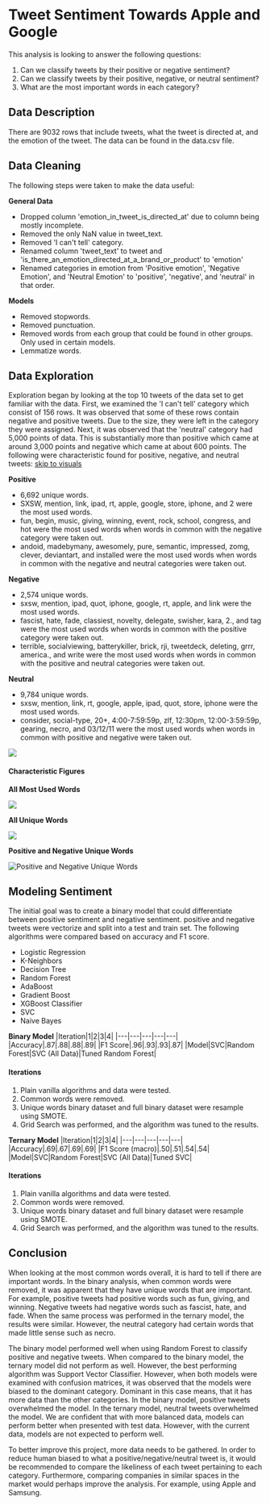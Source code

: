 # Tweet Sentiment Towards Apple and Google

This analysis is looking to answer the following questions:
1) Can we classify tweets by their positive or negative sentiment?
2) Can we classify tweets by their positive, negative, or neutral sentiment?
3) What are the most important words in each category?

## Data Description
There are 9032 rows that include tweets, what the tweet is directed at, and the emotion of the tweet. The data can be found in the data.csv file.

## Data Cleaning
The following steps were taken to make the data useful:

**General Data**
- Dropped column 'emotion_in_tweet_is_directed_at' due to column being mostly incomplete. 
- Removed the only NaN value in tweet_text.
- Removed 'I can't tell' category.
- Renamed column 'tweet_text' to tweet and 'is_there_an_emotion_directed_at_a_brand_or_product' to 'emotion'
- Renamed categories in emotion from 'Positive emotion', 'Negative Emotion', and 'Neutral Emotion' to 'positive', 'negative', and 'neutral' in that order.

**Models**
- Removed stopwords.
- Removed punctuation.
- Removed words from each group that could be found in other groups. Only used in certain models.
- Lemmatize words.

## Data Exploration
Exploration began by looking at the top 10 tweets of the data set to get familiar with the data. First, we examined the 'I can't tell' category which consist of 156 rows. It was observed that some of these rows contain negative and positive tweets. Due to the size, they were left in the category they were assigned. Next, it was observed that the 'neutral' category had 5,000 points of data. This is substantially more than positive which came at around 3,000 points and negative which came at about 600 points. The following were characteristic found for positive, negative, and neutral tweets: [skip to visuals](#Characteristic-Figures)

**Positive**
- 6,692 unique words.
- SXSW, mention, link, ipad, rt, apple, google, store, iphone, and 2 were the most used words. 
- fun, begin, music, giving, winning, event, rock, school, congress, and hot were the most used words when words in common with the negative category were taken out. 
- andoid, madebymany, awesomely, pure, semantic, impressed, zomg, clever, deviantart, and installed were the most used words when words in common with the negative and neutral categories were taken out.

**Negative**
- 2,574 unique words.
- sxsw, mention, ipad, quot, iphone, google, rt, apple, and link were the most used words.
- fascist, hate, fade, classiest, novelty, delegate, swisher, kara, 2., and tag were the most used words when words in common with the positive category were taken out.
- terrible, socialviewing, batterykiller, brick, rji, tweetdeck, deleting, grrr, america., and write were the most used words when words in common with the positive and neutral categories were taken out.

**Neutral**
- 9,784 unique words.
- sxsw, mention, link, rt, google, apple, ipad, quot, store, iphone were the most used words.
- consider, social-type, 20+, 4:00-7:59:59p, zlf, 12:30pm, 12:00-3:59:59p, gearing, necro, and 03/12/11 were the most used words when words in common with positive and negative were taken out.

![](pics/compare.png)

#### Characteristic Figures
**All Most Used Words**

![](pics/AllMostUsedWords.png)

**All Unique Words**

![](pics/AllUnique.png)

**Positive and Negative Unique Words**

![Positive and Negative Unique Words](pics/PositiveNegativeUsed.png)

## Modeling Sentiment
The initial goal was to create a binary model that could differentiate between positive sentiment and negative sentiment. positive and negative tweets were vectorize and split into a test and train set. The following algorithms were compared based on accuracy and F1 score.

- Logistic Regression
- K-Neighbors
- Decision Tree
- Random Forest
- AdaBoost
- Gradient Boost
- XGBoost Classifier
- SVC
- Naive Bayes

**Binary Model**
|Iteration|1|2|3|4|
|---|---|---|---|---|
|Accuracy|.87|.88|.88|.89|
|F1 Score|.96|.93|.93|.87|
|Model|SVC|Random Forest|SVC (All Data)|Tuned Random Forest|

#### Iterations
1) Plain vanilla algorithms and data were tested.
2) Common words were removed.
3) Unique words binary dataset and full binary dataset were resample using SMOTE.
4) Grid Search was performed, and the algorithm was tuned to the results. 

**Ternary Model**
|Iteration|1|2|3|4|
|---|---|---|---|---|
|Accuracy|.69|.67|.69|.69|
|F1 Score (macro)|.50|.51|.54|.54|
|Model|SVC|Random Forest|SVC (All Data)|Tuned SVC|

#### Iterations
1) Plain vanilla algorithms and data were tested.
2) Common words were removed.
3) Unique words binary dataset and full binary dataset were resample using SMOTE.
4) Grid Search was performed, and the algorithm was tuned to the results. 

## Conclusion
When looking at the most common words overall, it is hard to tell if there are important words. In the binary analysis, when common words were removed, it was apparent that they have unique words that are important. For example, positive tweets had positive words such as fun, giving, and winning. Negative tweets had negative words such as fascist, hate, and fade. When the same process was performed in the ternary model, the results were similar. However, the neutral category had certain words that made little sense such as necro.

The binary model performed well when using Random Forest to classify positive and negative tweets. When compared to the binary model, the ternary model did not perform as well. However, the best performing algorithm was Support Vector Classifier. However, when both models were examined with confusion matrices, it was observed that the models were biased to the dominant category. Dominant in this case means, that it has more data than the other categories. In the binary model, positive tweets overwhelmed the model. In the ternary model, neutral tweets overwhelmed the model. We are confident that with more balanced data, models can perform better when presented with test data. However, with the current data, models are not expected to perform well.

To better improve this project, more data needs to be gathered. In order to reduce human biased to what a positive/negative/neutral tweet is, it would be recommended to compare the likeliness of each tweet pertaining to each category. Furthermore, comparing companies in similar spaces in the market would perhaps improve the analysis. For example, using Apple and Samsung. 
